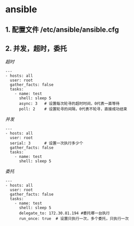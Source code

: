 # ansible

## 1. 配置文件 /etc/ansible/ansible.cfg

## 2. 并发，超时，委托 

*超时*

```
---
- hosts: all
  user: root
  gather_facts: false
  tasks:
    - name: test
      shell: sleep 5
      async: 3   # 设置每次轮寻的超时时间，0代表一直等待
      poll: 2    # 设置轮寻的间隔，0代表不轮寻，直接成功结束
```

*并发*

```
---
- hosts: all
  user: root
  serial: 3      # 设置一次执行多少个
  gather_facts: false
  tasks:
    - name: test
      shell: sleep 5
```

*委托*

```
---
- hosts: all
  user: root
  gather_facts: false
  tasks:
    - name: test
      shell: sleep 5
      delegate_to: 172.30.81.194 #委托哪一台执行
      run_once: true  # 设置只执行一次，多个委托，只执行一次
```
